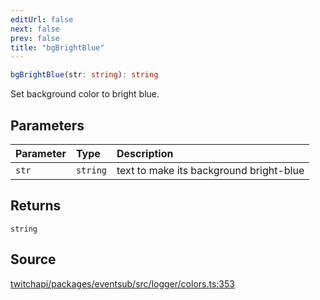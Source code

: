 ```yaml
---
editUrl: false
next: false
prev: false
title: "bgBrightBlue"
---
```


```ts
bgBrightBlue(str: string): string
```

Set background color to bright blue.

## Parameters

| Parameter | Type | Description |
| :------ | :------ | :------ |
| `str` | `string` | text to make its background bright-blue |

## Returns

`string`

## Source

[twitchapi/packages/eventsub/src/logger/colors.ts:353](https://github.com/pablornc/twitchapi//blob/3baa008ac8be1133cbb9253985d5d4cd48b4e780/packages/eventsub/src/logger/colors.ts#L353)
